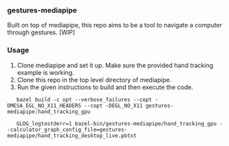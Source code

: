 ### gestures-mediapipe


Built on top of mediapipe, this repo aims to be a tool to navigate a computer through gestures.  [WIP]



### Usage

1. Clone mediapipe and set it up. Make sure the provided hand tracking example is working.
2. Clone this repo in the top level directory of mediapipe.
3. Run the given instructions to build and then execute the code.


`    bazel build -c opt --verbose_failures --copt -DMESA_EGL_NO_X11_HEADERS --copt -DEGL_NO_X11 gestures-mediapipe:hand_tracking_gpu       `

`    GLOG_logtostderr=1 bazel-bin/gestures-mediapipe/hand_tracking_gpu --calculator_graph_config_file=gestures-mediapipe/hand_tracking_desktop_live.pbtxt `
